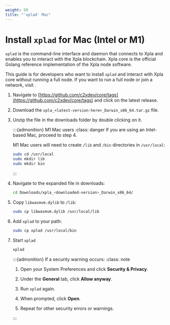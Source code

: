 ```yaml
---
weight: 50
title: "'xplad' Mac"
---
```


# Install `xplad` for Mac (Intel or M1)

`xplad` is the command-line interface and daemon that connects to Xpla and enables you to interact with the Xpla blockchain. Xpla core is the official Golang reference implementation of the Xpla node software.

This guide is for developers who want to install `xplad` and interact with Xpla core without running a full node. If you want to run a full node or join a network, visit [](../../full-node/run-a-full-node/_index.md).

1. Navigate to [https://github.com/c2xdev/core/tags](https://github.com/c2xdev/core/tags) and click on the latest release. 

2. Download the `xpla_<latest-version-here>_Darwin_x86_64.tar.gz` file.

3. Unzip the file in the downloads folder by double clicking on it. 

   :::{admonition} M1 Mac users
   :class: danger
   If you are using an Intel-based Mac, proceed to step 4. 
   
   M1 Mac users will need to create `/lib` and `/bin` directories in `/usr/local`:
   
      ```sh
      sudo cd /usr/local
      sudo mkdir lib
      sudo mkdir bin
      ```
   :::

4. Navigate to the expanded file in downloads: 
    
   ```bash
   cd Downloads/xpla_<downloaded-version>_Darwin_x86_64/
   ```
    
5. Copy `libwasmvm.dylib` to `/lib`:

   ```sh
   sudo cp libwasmvm.dylib /usr/local/lib
   ```


6. Add `xplad` to your path:

   ```sh
   sudo cp xplad /usr/local/bin
   ```


7. Start `xplad`

   ```sh
   xplad
   ```
    
   :::{admonition} If a security warning occurs:
   :class: note
    
   1. Open your System Preferences and click **Security & Privacy**. 

   2. Under the **General** tab, click **Allow anyway**.

   3. Run `xplad` again. 

   4. When prompted, click **Open**.

   5. Repeat for other security errors or warnings. 

   :::

